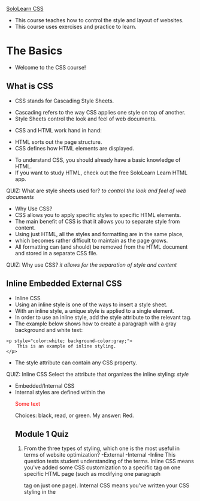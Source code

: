 [SoloLearn CSS](https://www.sololearn.com/learning/1023)
* This course teaches how to control the style and layout of websites. 
* This course uses exercises and practice to learn.

# The Basics
* Welcome to the CSS course! 

## What is CSS
* CSS stands for Cascading Style Sheets.
- Cascading refers to the way CSS applies one style on top of another.
- Style Sheets control the look and feel of web documents.
* CSS and HTML work hand in hand:
- HTML sorts out the page structure.
- CSS defines how HTML elements are displayed.
* To understand CSS, you should already have a basic knowledge of HTML.
* If you want to study HTML, check out the free SoloLearn Learn HTML app.

QUIZ: 
What are style sheets used for?  _to control the look and feel of web documents_

* Why Use CSS?
* CSS allows you to apply specific styles to specific HTML elements.
* The main benefit of CSS is that it allows you to separate style from content.
* Using just HTML, all the styles and formatting are in the same place, 
* which becomes rather difficult to maintain as the page grows.
* All formatting can (and should) be removed from the HTML document and stored in a separate CSS file.

QUIZ: 
Why use CSS? _it allows for the separation of style and content_


## Inline Embedded External CSS
* Inline CSS
* Using an inline style is one of the ways to insert a style sheet. 
* With an inline style, a unique style is applied to a single element.
* In order to use an inline style, add the style attribute to the relevant tag.
* The example below shows how to create a paragraph with a gray background and white text: 
```
<p style="color:white; background-color:gray;">
    This is an example of inline styling. 
</p>
```
* The style attribute can contain any CSS property. 

QUIZ: Inline CSS 
Select the attribute that organizes the inline styling:  _style_

* Embedded/Internal CSS
* Internal styles are defined within the <style> element, inside the head section of an HTML page.
* For example, the following code styles all paragraphs:

```
<html>
   <head>
      <style>
      p {
         color:white;
         background-color:gray;
      }
      </style>
   </head>
   <body>
      <p>This is my first paragraph. </p>
      <p>This is my second paragraph. </p>
   </body>
</html>
```

* All paragraphs have a white font and a gray background:
* An internal style sheet may be used if one single page has a unique style.

Quiz: Where should the style tag be declared to organize an internal CSS? _head_

* External CSS
* With this method, all styling rules are contained in a single text file, 
* which is saved with the .css extension.
* This CSS file is then referenced in the HTML using the <link> tag. 
* The <link> element goes inside the head section.
* Here is an example:
* The HTML:

```
<head>
   <link rel="stylesheet" href="example.css">
</head>
<body>
   <p>This is my first paragraph.</p>
   <p>This is my second paragraph. </p>
   <p>This is my third paragraph. </p>
</body>
```

* The CSS: 

```
p {
    color:white;
    background-color:gray;
}
```

* [Course Template](https://www.sololearn.com/learning/1023/1079/1218/1)
* Both relative and absolute paths can be used to define the href for the CSS file. 
* In our example, the path is relative, as the CSS file is in the same directory as the HTML file.

QUIZ: External CSS: Fill in the blanks to call an external style sheet called 'test.css':
```
<head>
  <link rel="stylesheet" href="test.css">
</head>
```

## [CSS Rules and Selectors](https://www.sololearn.com/learning/1023/1080/1219/1)
* CSS Syntax 
* CSS is composed of style rules that the browser interprets 
* and then applies to the corresponding elements in your document.
* A style rule has three parts: selector, property, and value.
* For example, the headline color can be defined as: 
  ``` h1 { color: orange; } ```
* https://www.sololearn.com/learning/1023/1080/1219/1 

![example](https://api.sololearn.com/DownloadFile?id=2584)

H1: Selector 
color: Property 
orange: Value 

* The selector points to the HTML element you want to style. 
* The declaration block contains one or more declarations, separated by semicolons.
* Each declaration includes a property name and a value, separated by a colon.

QUIZ: CSS Syntax: In the rule, the "selector"  _selects which element to style_

* Type Selectors
* The most common and easy to understand selectors are TYPE SLECTORS
* This selector targets element types on the page. 
* Example:  https://www.sololearn.com/learning/1023/1080/1221/1 

```
p {
    color: red;
    font-size:130%;
} 

```
* A CSS declaration always ends with a semicolon, and declaration groups are surrounded by curly braces.

QUIZ: Rearrange the code to create a valid CSS Style rule: 
```
p {
  color: blue;
}
```

* id and class Selectors
* id selectors allow you to style an HTML element that has an id attribute, 
* regardless of their position in the document tree. 
* Here is an example of an id selector:
* HTML

```
<div id="intro">
   <p> This paragraph is in the intro section.</p>
</div>
<p> This paragraph is not in the intro section.</p>
```

* CSS  https://www.sololearn.com/learning/1023/1080/1222/1

```
#intro {
    color: white;
    background-color: gray;
}
```

* To select an element with a specific id, use a hash character, and then follow it with the id of the element.
* Class selectors work in a similar way. 
* The major difference is that IDs can only be applied once per page, 
* while classes can be used as many times on a page as needed.
* In the example below, both paragraphs having the class "first" will be affected by the CSS: 

HTML:

```
<div>
   <p class="first">This is a paragraph</p>
   <p> This is the second paragraph. </p>
</div>
<p class="first"> This is not in the intro section</p>
<p> The second paragraph is not in the intro section. </p>
```

CSS: 
```
.first {font-size: 200%;}
```

https://www.sololearn.com/learning/1023/1080/1222/1

* To select elements with a specific class, 
* use a period character, followed by the name of the class.
* Do NOT start a class or id name with a number!

QUIZ: Fill in the blanks to give yellow background color to the element with id="intro" and black text color to the class="mytext";

```
#intro {
  background-color: yellow; 
}
.mytext {
  color: black; 
}

```

Descendant Selectors


These selectors are used to select elements that are descendants of another element. When selecting levels, you can select as many levels deep as you need to.

For example, to target only <em> elements in the first paragraph of the "intro" section:

The HTML:
```
<div id="intro">
   <p class="first">This is a <em> paragraph.</em></p>
   <p> This is the second paragraph. </p>
</div>
<p class="first"> This is not in the intro section.</p>
<p> The second paragraph is not in the intro section. </p>
```

The CSS:
```
#intro .first em {
    color: pink; 
    background-color:gray;
}
```
https://www.sololearn.com/learning/1023/1080/1645/1

* The descendant selector matches all elements that are descendants of a specified element.

Quiz: Descendant Selectors
Drag and drop from the options below to create a style rule for all paragraphs belonging to the element with id="test":

```
# test p {
  color: red; 
}
```


## [CSS Comments](https://www.sololearn.com/learning/1023/1081/1224/1) 
* Comments are used to explain your code, and may help you when you edit the source code later. Comments are ignored by browsers. 
* A CSS comment look like this:

   ```
   /* Comment goes here */
   ```
   
* CSS Example:  https://www.sololearn.com/learning/1023/1081/1224/1  
```
p { 
    color: green; 
    /* This is a comment */
    font-size: 150%;
}
```
* The comment does not appear in the browser:
* Comments can also span multiple lines.


## style Cascade and Inheritance 
* Cascade 
* The final appearance of a web page is a result of different styling rules.
* There are three main sources of style information that form a cascade:
   - The stylesheet created by the AUTHOR of the PAGE
   - The Browsers Default Styles 
   - Styles specified by the USER
* CSS is an acronym for Cascading Style Sheets. 

QUIZ: Cascade-Which three different sources are responsible for the styles you see on the web page?
- the styles provided by Google (while it is possible to import fonts, and such from Google, other than on Google.com and their own URLs, Google has nothing to do with the display of any one elses website(s)--they are just a directory to look up those website addresses)
- the stylesheet created by the author of the page (this is true, or in the case of wordpress it can be the content author is using a theme or other css rules created by a 3rd party--the use of author here means the person who wrote the code, not the person, in the traditional sense, authored the content on the page)
- the user customized style selections, if any (default or by choice, every browser has customization settings. also kindle is notorius for this--kindle users can set their own font so naturally any content displayed on a kindle is going to look different than the same content displaying on a non-kindle device )
- the default style of the browser its self.  (true) 

* Inheritance 
* Inheritance refers to the way properties flow through the page.
* A child element will usually take on the characteristics of a parent element
* Unless it is specifically, otherwise, defined
* Example:
```
<html>
   <head>
      <style>
      body {
         color: green;
         font-family: Arial;
      }
     </style>
   </head>
   <body>       
      <p>
      This is a text inside the paragraph. 
      </p>
   </body>
</html>
```
* SInce the paragraph tag (child element)
* is inside the body tag (parent element)
* it takes on any styles assigned to the body tag 

Quiz: Inheritance
What color does the paragraph have?

<style>
   body {color: green; }
   .mydiv {color: red; }
</style>
<body>
   <div class="mydiv">
      <p>Some text</p>
   </div>
</body>

Choices: black, read, or green.  My answer: Red.


## Module 1 Quiz
1. From the three types of styling, which one is the most useful in terms of website optimization?
  -External
  -Internal
  -Inline 
This question tests student understanding of the terms.  Inline CSS means you've added some CSS customization to a specific tag on one specific HTML page (such as modifying one paragraph <p> tag on just one page). Internal CSS means you've written your CSS styling in the <style> tag at the header of one specific HTML page. External CSS means you are linking to a CSS file not on the actual webpage. Inline CSS is best used to make a one-time exception to the over-all External CSS style.  Internal is best used to add or modify the External CSS on a specific article or series (perhaps you have an event color or theme you are using just for that event and everything related to it--such as customizing the registration forms to match the event themes)  The majority of the CSS is within the External CSS style sheet you call into a specific HTML page. An example of this is found within the "theme" level in Word Press.  The theme contains all of the various CSS, Externally, and it is called into any specific post or page you are writing.  

2. What is "Style" when creating an internal CSS?
Choices: tag, property, value.  My answer: Tag

3. The style definition rule consists of a selector, property, and: 
my answer: value.

4. Fill in the blank to apply white color to the paragraph:
```
p {
  color: #FFF;
}
```

# Working with Text ( 16 study topics)
## [Font-Family](https://www.sololearn.com/learning/1023/1084/1231/1)
* font-family is a  css PROPERTY 
* this property specifies the font for an ELEMENT 
* two types:
  - font family: specific font family 
    such as: Times New roman or Arial 
    "family" in this context means all of the different variations: bold, regular, italics, etc. 
  - generic family: it isn't a specific liscensed font family but instead a type of general font shape such as Monospace, serif, or sans-serif 
* example 
```
serif: times new roman or georgia 
sans-serif: arial or verdana
monospace: courir new or lucinda console 
```
* HTML Example:
```
<p class="serif">
   This is a paragraph shown in serif font.
</p>
<p class="sansserif">
   This is a paragraph shown in sans-serif font.
</p> 
<p class="monospace">
   This is a paragraph shown in monospace font.
</p> 
<p class="cursive">
   This is a paragraph shown in cursive font.
</p> 
<p class="fantasy">
   This is a paragraph shown in fantasy font.
</p> 
```
* CSS Example: 
```
p.serif {
    font-family: "Times New Roman", Times, serif;
}
p.sansserif {
    font-family: Helvetica, Arial, sans-serif;
}
p.monospace {
    font-family: "Courier New", Courier, monospace;
}
p.cursive {
    font-family: Florence, cursive;
}
p.fantasy {
    font-family: Blippo, fantasy;
}
```
* [course code example](https://www.sololearn.com/learning/1023/1084/1231/1)
* Separate each value with a comma to indicate that they are alternatives.
* If the name of a font family is more than one word, it must be in quotation marks: "Times New Roman".

Quiz: The Font-Family Property 
Drag and drop from the options below to make the font of the paragraph "Arial":
```
p {
  font-family: Arial; 
}
```

* The font-family Property
* The font-family property should hold several font names as a "fallback" system. 
* When specifying a web font in a CSS style, add more than one font name, in order to avoid unexpected behaviors. 
* If the client computer for some reason doesn't have the one you choose, it will try the next one.
* It is a good practice to specify a generic font family, 
* to let the browser pick a similar font in the generic family, if no other fonts are available.
* CSS Example:
```
body {
   font-family: Arial, "Helvetica Neue", Helvetica, sans-serif;
}
```

* If the browser does not support the font Arial, 
* it tries the next fonts (Helvetica Neue, then Helvetica). 
* If the browser doesn't have any of them, it will try the generic sans-serif.
* Remember to use quotation marks if the font name consists of more than one word.

Quiz: 
The font-family Property
Why is the name of one of the fonts put in quotes?
- to support "fallback"
- it shows a font family
- it consists of two or more words
- it is a rarely used font

My answer: it consists of two or more words 

## [Font-Size](https://www.sololearn.com/learning/1023/1085/1233/1)
* The font-size property sets the size of a font. 
* you can use keywords.
* valid font-size keywords are: 
* html example
```
<p class="small">
   Paragraph text set to be small
</p>
<p class="medium">
   Paragraph text set to be medium
</p>
<p class="large">
   Paragraph text set to be large
</p>
<p class="xlarge">
   Paragraph text set to be very large
</p>
```
* css example
```
p.small {
    font-size: small;
}
p.medium {
    font-size: medium;
}
p.large {
    font-size: large;
}
p.xlarge {
    font-size: x-large;
}
```
* Keywords are useful if you do not want the user to be able to increase the size of the font 
* because it will adversely affect your site's appearance.
* https://www.sololearn.com/learning/1023/1085/1233/1 

QUIZ: 
The font size property: 
```
p {
  font-size:large;
}
```

* The font-size Property
* You can also use numerical values in pixels or ems to manipulate font size.
* Setting the font size in pixel values (px) is a good choice when you need pixel accuracy, 
* and it gives you full control over the text size.
* The em size unit is another way to set the font size (em is a relative size unit).
* It allows all major browsers to resize the text. 
* If you haven't set the font size anywhere on the page, 
* then it is the browser default size, which is 16px.
* To calculate the em size, just use the following formula: em = pixels / 16
* For example: 
```
h1 {
    font-size: 20px;
}
```
* Example:
```
h1 {
    font-size: 1.25em; 
}
```
* Both of the examples will produce the same result in the browser, because 20/16=1.25em. 
* Try different combinations of text size and page zooming 
* in a variety of browsers to ensure that the text remains readable.

QUIZ: 
set the font-size of the paragraph to 15px; 
```p { font-size: 15px;}```

## [Font-Style](https://www.sololearn.com/learning/1023/1086/1235/1)
* The font-style property is typically used to specify italic text.
* The HTML:
``` <p class="italic">This is a paragraph in italic style.</p> ```
* The CSS:
```
p.italic {
    font-style: italic;
}
```
QUIZ: 
The font-style Property
Make the text italic:
``` #styled {font-style: italic;} ```

*  The font-style property has three values: normal, italic, and oblique.
*  Oblique is very similar to italic, but less supported.
*  The HTML:
```
<p class="normal">This paragraph is normal.</p>
<p class="italic">This paragraph is italic.</p>
<p class="oblique">This paragraph is oblique.</p>
```
* The CSS
```
p.normal {
    font-style: normal;
}
p.italic {
    font-style: italic;
}
p.oblique {
    font-style: oblique;
}
```

* The HTML <i> tag will produce exactly the same result as the italic font style. 

QUIZ: 
What value is not used with the font-style property? 
choices:  oblique, slant, normal, italic.
my answer: slant 


## [Font-Weight](https://www.sololearn.com/learning/1023/1087/1237/1)
* The font-weight Property
* The font-weight controls the boldness or thickness of the text. 
* The values can be set as normal (default size), bold, bolder, and lighter.
* The HTML:
```
<p class="light">This is a font with a "lighter" weight.</p>
<p class="bold">This is a font with a "bold" weight.</p>
<p class="bolder">This is a font with a "bolder" weight.</p>
```
* CSS
```
p.light {   
    font-weight: lighter;
}
p.bold {   
    font-weight: bold;
}
p.bolder {
    font-weight: bolder;
}
```
QUIZ: 
The font-weight Property
Which CSS property is used for bolding the text?  _font-weight_

* The font-weight Property
* You can also define the font weight with a number from 100 (thin) to 900 (thick),
* according to how thick you want the text to be.
* 400 is the same as normal, and 700 is the same as bold.
* The HTML:
```
<p class="light">This is a font with a "lighter" weight.</p>
<p class="thick">This is a font with a "bold" weight.</p>
<p class="thicker">This is a font with a "700" weight.</p>
```
* CSS
```
p.light {
    font-weight: lighter;
}
p.thick {
    font-weight: bold;
}
p.thicker {
    font-weight: 700;
}
```
* https://www.sololearn.com/learning/1023/1087/1238/1

QUIZ: What numerica values are used for the font-weight property? 
_100 to 900_



## [Font-Variant](https://www.sololearn.com/learning/1023/1088/1239/1)
* The CSS font-variant property allows you to convert your font to all small caps. 
* The values can be set as normal, small-caps, and inherit. 
* [Code Example](https://www.sololearn.com/learning/1023/1088/1239/1)
* The HTML
```
<p class="normal">Paragraph font variant set to normal.</p>
<p class="small">Paragraph font variant set to small-caps.</p>
```
* The CSS
```
p.normal {
    font-variant: normal;
}
p.small {
    font-variant: small-caps;
}
```
* Not every font supports CSS font-variant, so be sure to test before you publish. 

QUIZ: 
Make the text of the paragraph small capitals:
```
p {font-variant: small-caps;}
```

## [Color](https://www.sololearn.com/learning/1023/1089/1240/1)
* The CSS color property specifies the color of the text.
* One method of specifying the color of the text 
* is using a color name: like red, green, blue, etc.
* Here's an example of changing the color of your font.
* the HTML
```
<p class="example">The text inside the paragraph is green.</p>
The text outside the paragraph is black (by default). 
```
* the CSS
```
p.example {
    color: green;
}
```
* https://www.sololearn.com/learning/1023/1089/1240/1

QUIZ: 
```
p.colored {
  color:green;
}
```

### The Color Property 
* Another way of defining colors is using hexadecimal values and RGB.
* Hexadecimal form is a pound sign (#) followed by at most, 6 hex values (0-F).
* RGB defines the individual values for Red, Green, and Blue.
* In the example below, we use hexadecimal value 
* to set the heading color to blue, and RGB form to make the paragraph red. 
* HTML
```
<h1>This is a heading</h1>
<p class="example">This is a paragraph</p>
```
* CSS
```
h1 {
    color: #0000FF;
}
p.example {
    color: rgb(255,0,0);
}
```
* https://www.sololearn.com/learning/1023/1089/1241/1

Quiz: 
Which of the following options are accepted by the color property?
- hexadecimal
- octal
- color names 

Correct Answers: hexadecimal and color names 



## [Aligning Text Horizontally](https://www.sololearn.com/learning/1023/1090/1243/1)
* The text-align Property
* The text-align property specifies the horizontal alignment of text in an element.
* By default, text on your website is aligned to the left. 
* However, at times you may require a different alignment.
* text-align property values are as follows: left, right, center, and justify.
* The HTML:
```
<p class="left">This paragraph is aligned to <strong>left.</strong></p>
<p class="right">This paragraph is aligned to <strong>right.</strong></p>
<p class="center">This paragraph is aligned to <strong>center.</strong></p>
```
* css
```
p.left {
    text-align: left;
}
p.right {
    text-align: right;
}
p.center {
    text-align: center;
}
```
* When text-align is set to "justify", 
* each line is stretched so that every line has equal width, 
* and the left and right margins are straight (as in magazines and newspapers).
* https://www.sololearn.com/learning/1023/1090/1243/1

Quiz:  Which of the values below is NOT applicable for the text-align property? 
- left 
- center
- even (this isn't connected so this is the correct answer)
- right 



## [aligning Text vertically](https://www.sololearn.com/learning/1023/1091/1244/1)
* The vertical-align Property
* The vertical-align property sets an element's vertical alignment. 
* Commonly used values are top, middle, and bottom.
* The example below shows how to vertically align the text between the table. 
* HTML
```
<table border="1" cellpadding="2" cellspacing="0" style="height: 150px;">
  <tr>
     <td class="top">Top</td>
     <td class="middle">Middle</td>
     <td class="bottom">Bottom</td>
  </tr>
</table>
```
* CSS
```
td.top {
    vertical-align: top;
}
td.middle {
    vertical-align: middle;
}
td.bottom {
    vertical-align: bottom;
}
```
* Code 

Quiz: The Vertical-Align Property 
Fill in the blanks to set the vertical alignment of all elements having class="test" to bottom: 
```
.test {
  vertical-align:bottom; 
}
```

The vertical-align Property
The vertical-align property also takes the following values: baseline, sub, super, % and px (or pt, cm).
The example below shows the difference between them. 
https://www.sololearn.com/learning/1023/1091/1245/1
Instead of px values, you can use pt (points), cm (centimeters) and % (percentage) values.

Quiz: Negative values can be used with the vertical-align property: True. 

The vertical-align Property


Vertical align property does not act the same way for all elements.
For example, some additional CSS styling is needed for div elements. 

<div class="main">
   <div class="paragraph">
   This text is aligned to the middle
   </div>
</div>
https://www.sololearn.com/learning/1023/1091/1246/1
display: inline-table; and display: table-cell; styling rules are applied to make the vertical-align property work with divs.

QUIZ: does the vertical-align property act the same way for all elements?
no. 



## [Text-Decoration](https://www.sololearn.com/learning/1023/1092/1247/1)
The text-decoration Property


The text-decoration property specifies how the text will be decorated.

Commonly used values are:
none - The default value, this defines a normal text
inherit - Inherits this property from its parent element
overline - Draws a horizontal line above the text
underline - Draws a horizontal line below the text
line-through - draws a horizontal line through the text (substitutes the HTML <s> tag)

The example below demonstrates the difference between each value.

The HTML:
<p class="none">This is default style of the text (none).</p>
<p class="inherit">This text inherits the decoration of the parent.</p>
<p class="overline">This is overlined text.</p>
<p class="underline">This is underlined text.</p>
<p class="line-through">This is lined-through text.</p>
https://www.sololearn.com/learning/1023/1092/1247/1
You can combine the underline, overline, or line-through values in a space-separated list to add multiple decoration lines.

Quiz: 
The text-decoaration property 
What value of the text-decoration property substitutes the HTMLS Tag?
- line-through (this is the correct answer) 
- underline
- overline
- blink 

The text-decoration Property
Another value of text-decoration property is blink which makes the text blink.
CSS syntax looks like this:
text-decoration: blink; 
CSS
This value is valid but is deprecated and most browsers ignore it. 

QUIZ: 
The text-decoration property 
Fillin the blanks to make the text underlined
```
#mystyle {
  text-decoration: underline; 
}
```


## [Indenting the Text](#)
The text-indent Property
The text-indent property specifies how much horizontal space should be left before the beginning of the first line of the text. Property values are length (px, pt, cm, em, etc.), %, and inherit.
The HTML:
<p>This is an example of 
<strong>text-indent </strong> property. 
First line of our text is indented to the right in 60px. 
Besides pixels you can also use other measurement units, 
like pt, cm, em, etc. </p>
https://www.sololearn.com/learning/1023/1093/1249/1
Negative values are allowed. The first line will be indented to the left if the value is negative.

Quiz: The Text-Indent Property 
The position of which block is specified by the text-indent property? My answer: the first line of the text block. 

## [Text-Shadow](https://www.sololearn.com/learning/1023/1094/1251/1)
## [Text-Transform](#)
## [Letter-spacing](#)
## [Word-Spacing](#)
## [White-Spacing](#)
## [Model 2 Quiz](https://www.sololearn.com/learning/1023/2332/1293/2)

1. What is the correct CSS syntax for making all P elements bold? 
- p {font-weight:bold;} This Is The Correct Answer 
- <p style-"text-size:bold">
- p {text-size:bold;}
- <p style="font-size:bold">

2. fill in the blanks to make the paragraph red and bold
```
p {
  color: red: 
  font-weight: bold;
  text-decoration:none;
  font-size; 16px;
}
```

3. fill in the blanks ot make all the text of the H1 elements bold, red and 14 pixels 

```
h1 {
  font-size:14px;
  font-weight:bold;
  color:read; 
}
```
![results](https://github.com/EO4wellness/T-I-L/blob/main/CSS/images/2021-04-25-CSS-Module2-Quiz.jpg)

# Properties 

![box-model](https://github.com/EO4wellness/T-I-L/blob/main/CSS/images/example_box-model.jpg)

## The CSS Box Model 
* All HTML elements can be considered as boxes
* the CSS box model represents the design and layout of th esite 
* it is made up of margins, borders, paddings, and content
* the properties work in the same order: top, right, bottom, left

QUIZ: The CSS Box Model: In what order do the properties work in the box? 

A:  top right bottom left 


# Positioining and Layout
# CSS3 Basics
# transitions and Transformas
# CSS Filters 
# Certification

